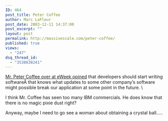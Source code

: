 ```yaml
---
ID: 464
post_title: Peter Coffee
author: Marc LaFleur
post_date: 2003-12-11 14:37:00
post_excerpt: ""
layout: post
permalink: http://massivescale.com/peter-coffee/
published: true
views:
  - "247"
dsq_thread_id:
  - "3538638241"
---
```

<div class="Section1"> <p><a href="http://www.eweek.com/article2/0,4149,1407901,00.asp" target="_blank">Mr. Peter Coffee over at eWeek opined</a> that developers should start writing softwareÂ that knows what updates to some other company&#8217;s software might possible break our application at some point in the future. \</p> <p>I think Mr. Coffee has seen too many IBM commercials. He does know that there is no magic pixie dust right?</p> <p>Anyway, maybe I need to go see a woman about obtaining a crystal ball&#8230;..</p></div>
